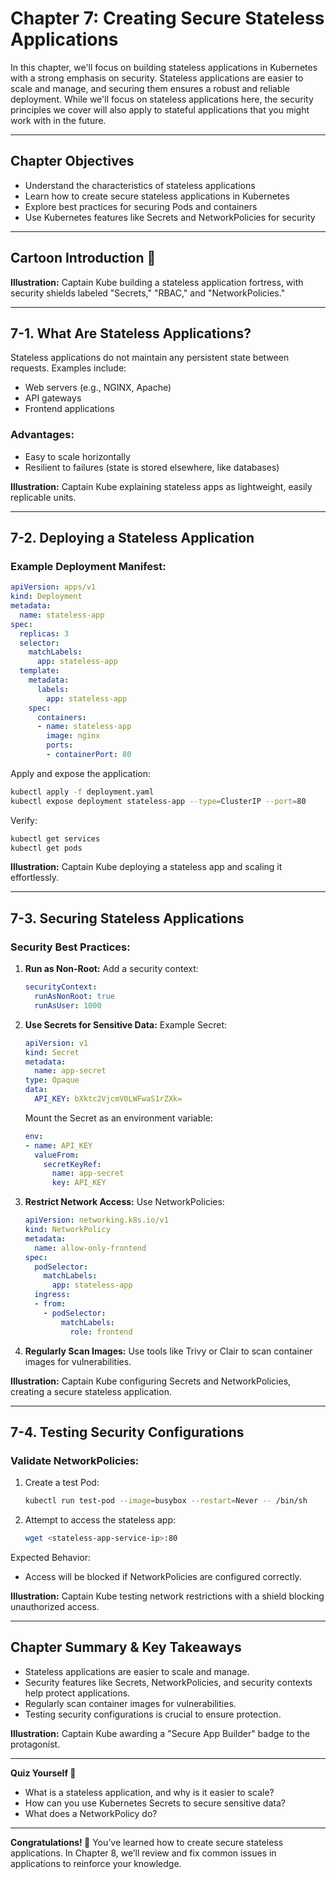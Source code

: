 # Chapter 7: Creating Secure Stateless Applications

In this chapter, we'll focus on building stateless applications in Kubernetes with a strong emphasis on security. Stateless applications are easier to scale and manage, and securing them ensures a robust and reliable deployment. While we'll focus on stateless applications here, the security principles we cover will also apply to stateful applications that you might work with in the future.

---

## Chapter Objectives

- Understand the characteristics of stateless applications
- Learn how to create secure stateless applications in Kubernetes
- Explore best practices for securing Pods and containers
- Use Kubernetes features like Secrets and NetworkPolicies for security

---

## Cartoon Introduction 🎨

**Illustration:**
Captain Kube building a stateless application fortress, with security shields labeled "Secrets," "RBAC," and "NetworkPolicies."

---

## 7-1. What Are Stateless Applications?

Stateless applications do not maintain any persistent state between requests. Examples include:
- Web servers (e.g., NGINX, Apache)
- API gateways
- Frontend applications

### Advantages:
- Easy to scale horizontally
- Resilient to failures (state is stored elsewhere, like databases)

**Illustration:**
Captain Kube explaining stateless apps as lightweight, easily replicable units.

---

## 7-2. Deploying a Stateless Application

### Example Deployment Manifest:
```yaml
apiVersion: apps/v1
kind: Deployment
metadata:
  name: stateless-app
spec:
  replicas: 3
  selector:
    matchLabels:
      app: stateless-app
  template:
    metadata:
      labels:
        app: stateless-app
    spec:
      containers:
      - name: stateless-app
        image: nginx
        ports:
        - containerPort: 80
```

Apply and expose the application:
```bash
kubectl apply -f deployment.yaml
kubectl expose deployment stateless-app --type=ClusterIP --port=80
```

Verify:
```bash
kubectl get services
kubectl get pods
```

**Illustration:**
Captain Kube deploying a stateless app and scaling it effortlessly.

---

## 7-3. Securing Stateless Applications

### Security Best Practices:
1. **Run as Non-Root:**
   Add a security context:
   ```yaml
   securityContext:
     runAsNonRoot: true
     runAsUser: 1000
   ```

2. **Use Secrets for Sensitive Data:**
   Example Secret:
   ```yaml
   apiVersion: v1
   kind: Secret
   metadata:
     name: app-secret
   type: Opaque
   data:
     API_KEY: bXktc2VjcmV0LWFwaS1rZXk=
   ```
   Mount the Secret as an environment variable:
   ```yaml
   env:
   - name: API_KEY
     valueFrom:
       secretKeyRef:
         name: app-secret
         key: API_KEY
   ```

3. **Restrict Network Access:**
   Use NetworkPolicies:
   ```yaml
   apiVersion: networking.k8s.io/v1
   kind: NetworkPolicy
   metadata:
     name: allow-only-frontend
   spec:
     podSelector:
       matchLabels:
         app: stateless-app
     ingress:
     - from:
       - podSelector:
           matchLabels:
             role: frontend
   ```

4. **Regularly Scan Images:**
   Use tools like Trivy or Clair to scan container images for vulnerabilities.

**Illustration:**
Captain Kube configuring Secrets and NetworkPolicies, creating a secure stateless application.

---

## 7-4. Testing Security Configurations

### Validate NetworkPolicies:
1. Create a test Pod:
   ```bash
   kubectl run test-pod --image=busybox --restart=Never -- /bin/sh
   ```
2. Attempt to access the stateless app:
   ```bash
   wget <stateless-app-service-ip>:80
   ```

Expected Behavior:
- Access will be blocked if NetworkPolicies are configured correctly.

**Illustration:**
Captain Kube testing network restrictions with a shield blocking unauthorized access.

---

## Chapter Summary & Key Takeaways

- Stateless applications are easier to scale and manage.
- Security features like Secrets, NetworkPolicies, and security contexts help protect applications.
- Regularly scan container images for vulnerabilities.
- Testing security configurations is crucial to ensure protection.

**Illustration:**
Captain Kube awarding a "Secure App Builder" badge to the protagonist.

---

**Quiz Yourself 🤔**
- What is a stateless application, and why is it easier to scale?
- How can you use Kubernetes Secrets to secure sensitive data?
- What does a NetworkPolicy do?

---

**Congratulations! 🎉** You’ve learned how to create secure stateless applications. In Chapter 8, we’ll review and fix common issues in applications to reinforce your knowledge.
